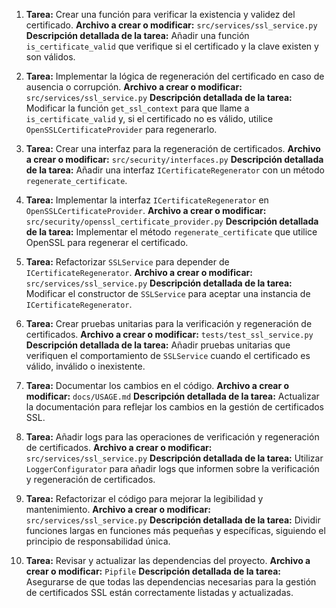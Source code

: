 

1. **Tarea:** Crear una función para verificar la existencia y validez del certificado.
   **Archivo a crear o modificar:** `src/services/ssl_service.py`
   **Descripción detallada de la tarea:** Añadir una función `is_certificate_valid` que verifique si el certificado y la clave existen y son válidos.

2. **Tarea:** Implementar la lógica de regeneración del certificado en caso de ausencia o corrupción.
   **Archivo a crear o modificar:** `src/services/ssl_service.py`
   **Descripción detallada de la tarea:** Modificar la función `get_ssl_context` para que llame a `is_certificate_valid` y, si el certificado no es válido, utilice `OpenSSLCertificateProvider` para regenerarlo.

3. **Tarea:** Crear una interfaz para la regeneración de certificados.
   **Archivo a crear o modificar:** `src/security/interfaces.py`
   **Descripción detallada de la tarea:** Añadir una interfaz `ICertificateRegenerator` con un método `regenerate_certificate`.

4. **Tarea:** Implementar la interfaz `ICertificateRegenerator` en `OpenSSLCertificateProvider`.
   **Archivo a crear o modificar:** `src/security/openssl_certificate_provider.py`
   **Descripción detallada de la tarea:** Implementar el método `regenerate_certificate` que utilice OpenSSL para regenerar el certificado.

5. **Tarea:** Refactorizar `SSLService` para depender de `ICertificateRegenerator`.
   **Archivo a crear o modificar:** `src/services/ssl_service.py`
   **Descripción detallada de la tarea:** Modificar el constructor de `SSLService` para aceptar una instancia de `ICertificateRegenerator`.

6. **Tarea:** Crear pruebas unitarias para la verificación y regeneración de certificados.
   **Archivo a crear o modificar:** `tests/test_ssl_service.py`
   **Descripción detallada de la tarea:** Añadir pruebas unitarias que verifiquen el comportamiento de `SSLService` cuando el certificado es válido, inválido o inexistente.

7. **Tarea:** Documentar los cambios en el código.
   **Archivo a crear o modificar:** `docs/USAGE.md`
   **Descripción detallada de la tarea:** Actualizar la documentación para reflejar los cambios en la gestión de certificados SSL.

8. **Tarea:** Añadir logs para las operaciones de verificación y regeneración de certificados.
   **Archivo a crear o modificar:** `src/services/ssl_service.py`
   **Descripción detallada de la tarea:** Utilizar `LoggerConfigurator` para añadir logs que informen sobre la verificación y regeneración de certificados.

9. **Tarea:** Refactorizar el código para mejorar la legibilidad y mantenimiento.
   **Archivo a crear o modificar:** `src/services/ssl_service.py`
   **Descripción detallada de la tarea:** Dividir funciones largas en funciones más pequeñas y específicas, siguiendo el principio de responsabilidad única.

10. **Tarea:** Revisar y actualizar las dependencias del proyecto.
    **Archivo a crear o modificar:** `Pipfile`
    **Descripción detallada de la tarea:** Asegurarse de que todas las dependencias necesarias para la gestión de certificados SSL están correctamente listadas y actualizadas.

